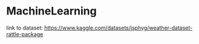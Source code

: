 # MachineLearning

link to dataset: https://www.kaggle.com/datasets/jsphyg/weather-dataset-rattle-package